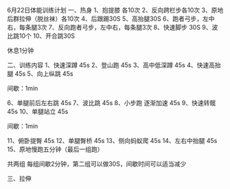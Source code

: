 
6月22日体能训练计划
一、热身
1、抱提膝 各10次
2、反向跨栏步各10次
3、原地后群拉伸（脱丝袜）各10次
4、后跟踢30S
5、高抬腿30S
6、跑者弓步，左中右，每条腿3次
7、反向跑者弓步，左中右，每条腿3次
8、快速脚步 30S
9、波比跳10个
10、开合跳30S
   
休息1分钟

二、训练内容
1、快速深蹲 45s
2、登山跑 45s 
3、高中低深蹲 45s
4、快速高抬腿 45s
5、向上纵跳 45s

间歇：1min

6、单腿前后左右跳 45s
7、波比跳 45s
8、小步跑 逐渐加速 45s
9、快速转髋 45s
10、单腿站立 45s

间歇：1min

11、俯卧提臀 45s
12、单腿臀桥 45s
13、侧向蚂蚁爬 45s
14、左右中抬腿 45s
15、原地慢跑五分钟（最后一组跑）

共两组 每组间歇2分钟，第二组可以做30S，间歇时间可以适当减少

三、拉伸
